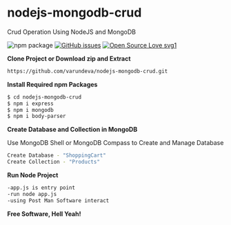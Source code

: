 # nodejs-mongodb-crud
Crud Operation Using NodeJS and MongoDB

![npm package](https://img.shields.io/badge/npm%20package-v3.5.2-brightgreen.svg)
[![GitHub issues](https://img.shields.io/github/issues/Naereen/StrapDown.js.svg)](https://GitHub.com/Naereen/StrapDown.js/issues/)
[![Open Source Love svg1](https://badges.frapsoft.com/os/v1/open-source.svg?v=103)](https://github.com/ellerbrock/open-source-badges/)

**Clone Project or Download zip and Extract**
```sh
https://github.com/varundeva/nodejs-mongodb-crud.git
```
**Install Required npm Packages**
```sh
$ cd nodejs-mongodb-crud
$ npm i express
$ npm i mongodb
$ npm i body-parser
```
**Create Database and Collection in MongoDB**

Use MongoDB Shell or MongoDB Compass to Create and Manage Database
```sh
Create Database - "ShoppingCart"
Create Collection - "Products"
```
**Run Node Project**
```sh
-app.js is entry point
-run node app.js
-using Post Man Software interact
```


**Free Software, Hell Yeah!**
